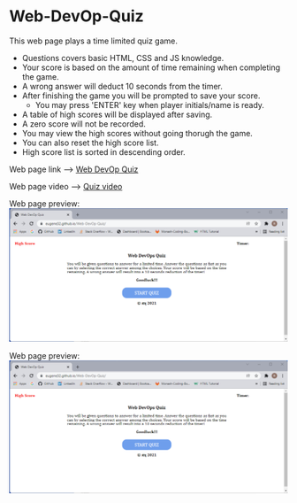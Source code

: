 # Web-DevOp-Quiz

This web page plays a time limited quiz game.

* Questions covers basic HTML, CSS and JS knowledge.
* Your score is based on the amount of time remaining when completing the game.
* A wrong answer will deduct 10 seconds from the timer.
* After finishing the game you will be prompted to save your score.
    * You may press 'ENTER' key when player initials/name is ready.
* A table of high scores will be displayed after saving.
* A zero score will not be recorded.
* You may view the high scores without going thorugh the game.
* You can also reset the high score list.
* High score list is sorted in descending order.

Web page link --> [Web DevOp Quiz](https://eugene32.github.io/Web-DevOp-Quiz/)

Web page video --> [Quiz video](https://watch.screencastify.com/v/a8jLEuFpYRggUzDPUIu4)

Web page preview:
![alt text][logo]

[logo]: assets/Web-DevOps-Quiz-demo.png "Web DevOps Quiz"

Web page preview:
![alt text][logo]

[logo]: https://watch.screencastify.com/v/a8jLEuFpYRggUzDPUIu4 "Web DevOps Quiz"



